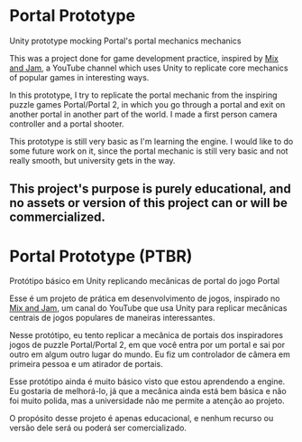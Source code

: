 # Portal Prototype

Unity prototype mocking Portal's portal mechanics mechanics

This was a project done for game development practice, inspired by [Mix and Jam](https://www.youtube.com/channel/UCLyVUwlB_Hahir_VsKkGPIA), a YouTube channel which uses Unity to replicate core mechanics of popular games in interesting ways.

In this prototype, I try to replicate the portal mechanic from the inspiring puzzle games Portal/Portal 2, in which you go through a portal and exit on another portal in another part of the world. I made a first person camera controller and a portal shooter.

This prototype is still very basic as I'm learning the engine. I would like to do some future work on it, since the portal mechanic is still very basic and not really smooth, but university gets in the way.

This project's purpose is purely educational, and no assets or version of this project can or will be commercialized.
---
# Portal Prototype (PTBR)

Protótipo básico em Unity replicando mecânicas de portal do jogo Portal

Esse é um projeto de prática em desenvolvimento de jogos, inspirado no [Mix and Jam](https://www.youtube.com/channel/UCLyVUwlB_Hahir_VsKkGPIA), um canal do YouTube que usa Unity para replicar mecânicas centrais de jogos populares de maneiras interessantes.

Nesse protótipo, eu tento replicar a mecânica de portais dos inspiradores jogos de puzzle Portal/Portal 2, em que você entra por um portal e sai por outro em algum outro lugar do mundo. Eu fiz um controlador de câmera em primeira pessoa e um atirador de portais.

Esse protótipo ainda é muito básico visto que estou aprendendo a engine. Eu gostaria de melhorá-lo, já que a mecânica ainda está bem básica e não foi muito polida, mas a universidade não me permite a atenção ao projeto.

O propósito desse projeto é apenas educacional, e nenhum recurso ou versão dele será ou poderá ser comercializado.
